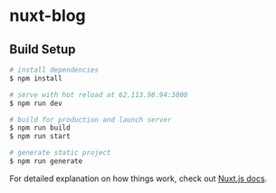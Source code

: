 # nuxt-blog

## Build Setup

```bash
# install dependencies
$ npm install

# serve with hot reload at 62.113.98.94:3000
$ npm run dev

# build for production and launch server
$ npm run build
$ npm run start

# generate static project
$ npm run generate
```

For detailed explanation on how things work, check out [Nuxt.js docs](https://nuxtjs.org).
